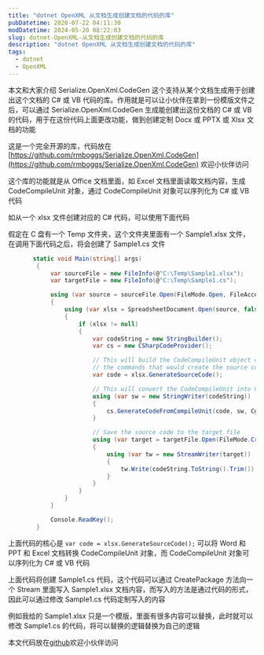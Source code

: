 ```yaml
---
title: "dotnet OpenXML 从文档生成创建文档的代码的库"
pubDatetime: 2020-07-22 04:11:30
modDatetime: 2024-05-20 08:22:03
slug: dotnet-OpenXML-从文档生成创建文档的代码的库
description: "dotnet OpenXML 从文档生成创建文档的代码的库"
tags:
  - dotnet
  - OpenXML
---
```





本文和大家介绍 Serialize.OpenXml.CodeGen 这个支持从某个文档生成用于创建出这个文档的 C# 或 VB 代码的库。作用就是可以让小伙伴在拿到一份模版文件之后，可以通过 Serialize.OpenXml.CodeGen 生成能创建出这份文档的 C# 或 VB 的代码，用于在这份代码上面更改功能，做到创建定制 Docx 或 PPTX 或 Xlsx 文档的功能

<!--more-->


<!-- CreateTime:2020/7/22 12:11:30 -->

这是一个完全开源的库，代码放在 [https://github.com/rmboggs/Serialize.OpenXml.CodeGen](https://github.com/rmboggs/Serialize.OpenXml.CodeGen) 欢迎小伙伴访问

这个库的功能就是从 Office 文档里面，如 Excel 文档里面读取文档内容，生成 CodeCompileUnit 对象，通过 CodeCompileUnit 对象可以序列化为 C# 或 VB 代码

如从一个 xlsx 文件创建对应的 C# 代码，可以使用下面代码

假定在 C 盘有一个 Temp 文件夹，这个文件夹里面有一个 Sample1.xlsx 文件，在调用下面代码之后，将会创建了 Sample1.cs 文件

```csharp
       static void Main(string[] args)
        {
            var sourceFile = new FileInfo(@"C:\Temp\Sample1.xlsx");
            var targetFile = new FileInfo(@"C:\Temp\Sample1.cs");

            using (var source = sourceFile.Open(FileMode.Open, FileAccess.Read, FileShare.Read))
            {
                using (var xlsx = SpreadsheetDocument.Open(source, false))
                {
                    if (xlsx != null)
                    {
                        var codeString = new StringBuilder();
                        var cs = new CSharpCodeProvider();

                        // This will build the CodeCompileUnit object containing all of
                        // the commands that would create the source code to rebuild Sample1.xlsx
                        var code = xlsx.GenerateSourceCode();

                        // This will convert the CodeCompileUnit into C# source code
                        using (var sw = new StringWriter(codeString))
                        {
                            cs.GenerateCodeFromCompileUnit(code, sw, Cgo);
                        }

                        // Save the source code to the target file
                        using (var target = targetFile.Open(FileMode.Create, FileAccess.ReadWrite))
                        {
                            using (var tw = new StreamWriter(target))
                            {
                                tw.Write(codeString.ToString().Trim());
                            }
                        }
                    }
                }
            }

            Console.ReadKey();
        }
```

上面代码的核心是 `var code = xlsx.GenerateSourceCode();` 可以将 Word 和 PPT 和 Excel 文档转换 CodeCompileUnit 对象，而 CodeCompileUnit 对象可以序列化为 C# 或 VB 代码

上面代码将创建 Sample1.cs 代码，这个代码可以通过 CreatePackage 方法向一个 Stream 里面写入 Sample1.xlsx 文档内容，而写入的方法是通过代码的形式，因此可以通过修改 Sample1.cs 代码定制写入的内容

例如我给的 Sample1.xlsx 只是一个模版，里面有很多内容可以替换，此时就可以修改 Sample1.cs 的代码，将可以替换的逻辑替换为自己的逻辑



本文代码放在[github](https://github.com/lindexi/lindexi_gd/tree/c615c9b6421e459f0409f01409f4b22689aa7d85/HofahereheebeaHenikowhuhinem)欢迎小伙伴访问


